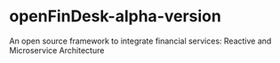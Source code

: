 # openFinDesk-alpha-version
An open source framework to integrate financial services: Reactive and Microservice Architecture
